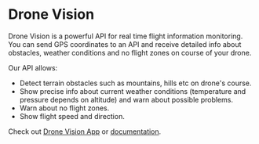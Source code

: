 # Drone Vision

Drone Vision is a powerful API for real time flight information monitoring. You can send GPS coordinates to an API and receive detailed info about obstacles, weather conditions and no flight zones on course of your drone.

Our API allows:

* Detect terrain obstacles such as mountains, hills etc on drone's course.
* Show precise info about current weather conditions (temperature and pressure depends on altitude) and warn about possible problems.
* Warn about no flight zones.
* Show flight speed and direction.

Check out [Drone Vision App](http://dontcrashmydrone.ferumflex.com) or [documentation](http://dronevision.api-docs.io).
